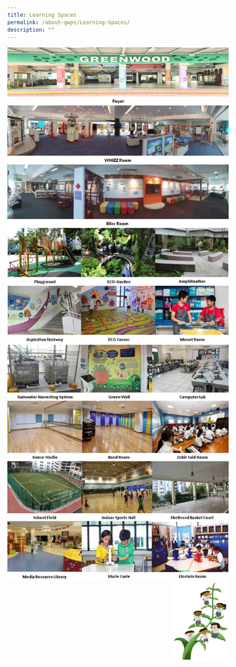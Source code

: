 ```yaml
---
title: Learning Spaces
permalink: /about-gwps/Learning-Spaces/
description: ""
---
```

![](/images/Learning%20Space/LS1.jpg)
![](/images/Learning%20Space/LS2.jpg)
<img src="/images/Small%20logo/gwps%20children%20(1).png" 
     style="width:25%;float:right">